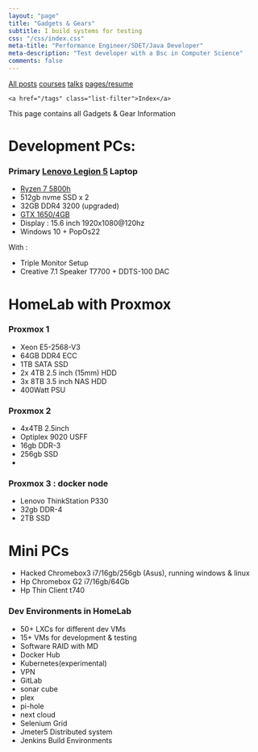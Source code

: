 ```yaml
---
layout: "page"
title: "Gadgets & Gears"
subtitle: I build systems for testing
css: "/css/index.css"
meta-title: "Performance Engineer/SDET/Java Developer"
meta-description: "Test developer with a Bsc in Computer Science"
comments: false
---
```

<div class="list-filters">
    <a href="/" class="list-filter filter-selected">All posts</a>
    <a href="/courses" class="list-filter">courses</a>
	<a href="/talks" class="list-filter">talks</a>
    <a href="/resume" class="list-filter">pages/resume</a>

    <a href="/tags" class="list-filter">Index</a>
</div>

This page contains all Gadgets & Gear Information

# Development PCs: 
### Primary [Lenovo Legion 5](https://www.amazon.com/Lenovo-Legion-Gaming-Laptop-7-5800H/dp/B09QLF33NQ?th=1) Laptop
- [Ryzen 7 5800h](https://www.cpubenchmark.net/cpu.php?cpu=AMD+Ryzen+7+5800H&id=3907)
- 512gb nvme SSD x 2
- 32GB DDR4 3200 (upgraded)
- [GTX 1650/4GB](https://www.videocardbenchmark.net/gpu.php?gpu=GeForce+GTX+1650+%28Mobile%29&id=4090)
- Display : 15.6 inch 1920x1080@120hz
- Windows 10 + PopOs22

With : 
- Triple Monitor Setup
- Creative 7.1 Speaker T7700 + DDTS-100 DAC

# HomeLab with Proxmox
### Proxmox 1
- Xeon E5-2568-V3
- 64GB DDR4 ECC
- 1TB SATA SSD
- 2x 4TB 2.5 inch (15mm) HDD
- 3x 8TB 3.5 inch NAS HDD
- 400Watt PSU

### Proxmox 2
- 4x4TB 2.5inch
- Optiplex 9020 USFF
- 16gb DDR-3
- 256gb SSD
- 
### Proxmox 3 : docker node
- Lenovo ThinkStation P330
- 32gb DDR-4
- 2TB SSD

# Mini PCs 
- Hacked Chromebox3 i7/16gb/256gb (Asus), running windows & linux
- Hp Chromebox G2 i7/16gb/64Gb
- Hp Thin Client t740

### Dev Environments in HomeLab
- 50+ LXCs for different dev VMs
- 15+ VMs for development & testing
- Software RAID with MD 
- Docker Hub
- Kubernetes(experimental) 
- VPN
- GitLab
- sonar cube
- plex
- pi-hole
- next cloud
- Selenium Grid 
- Jmeter5 Distributed system
- Jenkins Build Environments
